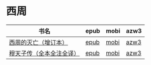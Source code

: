 # 西周

| 书名 | epub | mobi | azw3 |
| --- | --- | --- | --- |
| [西周的灭亡（增订本）](http://ct.dalanmei.com/f/31084289-572114050-9271fa) | [epub](http://ct.dalanmei.com/f/31084289-572114050-9271fa) | [mobi](http://ct.dalanmei.com/f/31084289-571714598-55ba0b) | [azw3](http://ct.dalanmei.com/f/31084289-572123737-4c997a) |
| [穆天子传（全本全注全译）](http://ct.dalanmei.com/f/31084289-572115969-b46b2a) | [epub](http://ct.dalanmei.com/f/31084289-572115969-b46b2a) | [mobi](http://ct.dalanmei.com/f/31084289-571689297-1e574a) | [azw3](http://ct.dalanmei.com/f/31084289-572151874-c71db4) |
